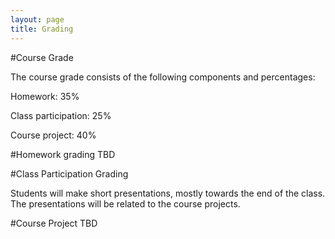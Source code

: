 ```yaml
---
layout: page
title: Grading
---
```


#Course Grade

The course grade consists of the following components and percentages:

Homework: 35%

Class participation: 25%

Course project: 40%

#Homework grading
TBD

#Class Participation Grading

Students will make short presentations, mostly towards the end of the class.
The presentations will be related to the course projects.

#Course Project
TBD
